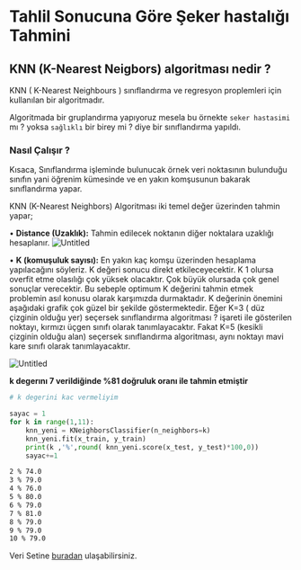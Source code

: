 # Tahlil Sonucuna Göre Şeker hastalığı Tahmini
## KNN (K-Nearest Neigbors) algoritması nedir ?
KNN ( K-Nearest Neighbours ) sınıflandırma ve regresyon proplemleri için kullanılan bir algoritmadır.

Algoritmada bir gruplandırma yapıyoruz mesela bu örnekte `seker hastasimi` mı ? yoksa `sağlıklı` bir birey mi ? diye bir sınıflandırma yapıldı.


### Nasıl Çalışır ?

Kısaca, Sınıflandırma işleminde bulunucak örnek veri noktasının bulunduğu sınıfın yani öğrenim kümesinde ve en yakın komşusunun bakarak sınıflandırma yapar.

KNN (K-Nearest Neighbors) Algoritması iki temel değer üzerinden tahmin yapar;

• **Distance (Uzaklık):** Tahmin edilecek noktanın diğer noktalara uzaklığı hesaplanır.
![Untitled](https://github.com/HasanBeratSoke/Hastalik_tahmini/blob/main/img/%C4%B1mgknn.png)

• **K (komuşuluk sayısı):** En yakın kaç komşu üzerinden hesaplama yapılacağını söyleriz. K değeri sonucu direkt etkileceyecektir. K 1 olursa overfit etme olasılığı çok yüksek olacaktır. Çok büyük olursada çok genel sonuçlar verecektir. Bu sebeple optimum K değerini tahmin etmek problemin asıl konusu olarak karşımızda durmaktadır. K değerinin önemini aşağıdaki grafik çok güzel bir şekilde göstermektedir. Eğer K=3 ( düz çizginin olduğu yer) seçersek sınıflandırma algoritması ? işareti ile gösterilen noktayı, kırmızı üçgen sınıfı olarak tanımlayacaktır. Fakat K=5 (kesikli çizginin olduğu alan) seçersek sınıflandırma algoritması, aynı noktayı mavi kare sınıfı olarak tanımlayacaktır.

![Untitled](https://github.com/HasanBeratSoke/Hastalik_tahmini/blob/main/img/%C4%B1mg.png)

**k degerını 7 verildiğinde %81 doğruluk oranı ile tahmin etmiştir**
``` python
# k degerini kac vermeliyim 

sayac = 1
for k in range(1,11):
    knn_yeni = KNeighborsClassifier(n_neighbors=k)
    knn_yeni.fit(x_train, y_train)
    print(k ,'%',round( knn_yeni.score(x_test, y_test)*100,0))
    sayac+=1
```
```1 % 69.0
2 % 74.0
3 % 79.0
4 % 76.0
5 % 80.0
6 % 79.0
7 % 81.0
8 % 79.0
9 % 79.0
10 % 79.0
```
Veri Setine [buradan](https://www.kaggle.com/datasets/uciml/pima-indians-diabetes-database) ulaşabilirsiniz.
